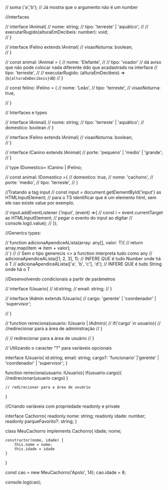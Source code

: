 
// soma ('a','b'); // Já mostra que o argumento não é um number

//interfaces

// interface IAnimal{
//     nome: string;
//     tipo: 'terreste' | 'aquático';
//     // executarRugido(alturaEmDecibeis: number): void;    
// }

// interface IFelino extends IAnimal{
//     visaoNoturna: boolean;    
// }

// const animal: IAnimal = {
//     nome: 'Elefante',
//     // tipo: 'voador' // dá aviso que não pode colocar nada diferente ddo que acadastrado na interface
//     tipo: 'terreste',
//     // executarRugido: (alturaEmDecibeis) => (`${alturaEmDecibeis}dB`)
// }

// const felino: IFelino = {
//     nome: 'Leão',
//     tipo: 'terreste',
//     visaoNoturna: true,
    
// }

// Interfaces e  types

// interface IAnimal{
//     nome: string;
//     tipo: 'terreste' | 'aquático';
//     domestico: boolean 
// }

// interface IFelino extends IAnimal{
//     visaoNoturna: boolean;    
// }

// interface ICanino extends IAnimal{
//     porte: 'pequeno' | 'medio' | 'grande';
// }

// type IDomestico= ICanino | IFelino;

// const animal: IDomestico ={
//     domestico: true,
//     nome: 'cachorro',
//     porte: 'medio',
//     tipo: 'terreste',
// }

//Tratando a tag input
// const input = document.getElementById('input') as HTMLInputElement; // para o TS identificar que é um elemento html, sem ele nao existe value por exemplo.

// input.addEventListener ('input', (event) =>{
//     const i = event.currentTarget as HTMLInputElement; // pegar o evento do input ao digitar
//     console.log(i.value);
// });

//Generics types:

// function adicionaApendiceALista<T>(array: any[], valor: T){
//     return array.map(item => item + valor);    
// }
// // Sem o tipo generecis <> a function interpreta tudo como any
// adicionaApendiceALista([1, 2, 3], 1); // INFERE QUE é tudo Number onde há o T
// adicionaApendiceALista(['a', 'b', 'c'], 'd'); // INFERE QUE é tudo String onde há o T

//Desenvolvendo condicionais a partir de parâmetros

// interface IUsuario{
//     id:string;
//     email: string;
// }

// interface IAdmin  extends IUsuario{
//     cargo: 'gerente' | 'coordenador' | 'supervisor';

// }

// function reireciona(usuario: IUsuario | IAdmin){
//     if('cargo' in usuario){
//         //redirecionar para a área de administração
//     }

//     // redirecionar para a área de usuário
// }

// Utilizando o caracter "?" para variáveis opcionais

interface IUsuario{
    id:string;
    email: string;
    cargo?: 'funcionario' |'gerente' | 'coordenador' | 'supervisor';
}

function reireciona(usuario: IUsuario){
    if(usuario.cargo){
        //redirecionar(usuario cargo)
    }

    // redirecionar para a área de usuário
}

//Criando variáveis com propriedade readonly e private

interface Cachorro{
    readonly nome: string;
    readonly idade: number;
    readonly parqueFavorito?: string;
}

class MeuCachorro implements Cachorro{
    idade;
    nome;

    constructor(nome, idade) {
        this.nome = nome;
        this.idade = idade
    }
}

const cao = new MeuCachorro('Apolo', 14);
cao.idade = 8;

console.log(cao);

